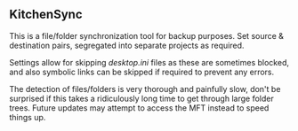 KitchenSync
--
This is a file/folder synchronization tool for backup purposes. Set source & destination pairs, segregated into separate projects as required.

Settings allow for skipping _desktop.ini_ files as these are sometimes blocked, and also symbolic links can be skipped if required to prevent any errors.

The detection of files/folders is very thorough and painfully slow, don't be surprised if this takes a ridiculously long time to get through large folder trees. Future updates may attempt to access the MFT instead to speed things up.
